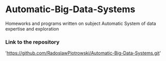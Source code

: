 # Automatic-Big-Data-Systems
Homeworks and programs written on subject Automatic System of data expertise and exploration

### Link to the repository 
'https://github.com/RadoslawPiotrowski/Automatic-Big-Data-Systems.git'
